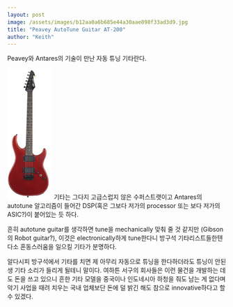 ```yaml
---
layout: post
image: /assets/images/b12aa0a6b685e44a30aae898f33ad3d9.jpg
title: "Peavey AutoTune Guitar AT-200"
author: "Keith"
---
```


Peavey와 Antares의 기술이 만난 자동 튜닝 기타란다.

 ![image](/assets/images/b12aa0a6b685e44a30aae898f33ad3d9.jpg)
기타는 그다지 고급스럽지 않은 수퍼스트랫이고 Antares의 autotune 알고리즘이 들어간 DSP(혹은 그보다 저가의 processor 또는 보다 저가의 ASIC?)이 붙어있는 듯 하다.

 흔히 autotune guitar를 생각하면 tune을 mechanically 맞춰 줄 것 같지만 (Gibson의 Robot guitar?), 이것은 electronically하게 tune한다니 방구석 기타리스트들한텐 다소 혼동스러움을 일으킬 기타가 분명하다.

알다시피 방구석에서 기타를 치면 제 아무리 자동으로 튜닝을 한다하더라도 튜닝이 안된 생 기타 소리가 들리게 될테니 말이다. 여하튼 서구의 회사들은 이런 물건을 개발하는 데도 돈을 쓰고 있으니 흔한 기타 모델을 중국이나 인도네시아 하청을 줘도 남는 게 없다며 악기 사업을 때려 치우는 국내 업체보단 돈에 덜 밝긴 해도 참으로 innovative하다고 할 수 있겠다.
 


